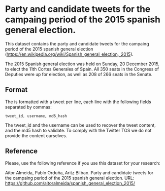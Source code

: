 # Party and candidate tweets for the campaing period of the 2015 spanish general election.
This dataset contains the party and candidate tweets for the campaing period of the 2015 spanish general election (https://en.wikipedia.org/wiki/Spanish_general_election,_2015).

The 2015 Spanish general election was held on Sunday, 20 December 2015, to elect the 11th Cortes Generales of Spain. All 350 seats in the Congress of Deputies were up for election, as well as 208 of 266 seats in the Senate.

## Format

The is formatted with a tweet per line, each line with the following fields separated by commas:

```
tweet_id, username, md5_hash
```

The tweet_id and the username can be used to recover the tweet content, and the md5 hash to validate. To comply with the Twitter TOS we do not provide the content ourselves.

## Reference

Please, use the following reference if you use this dataset for your research:

Aitor Almeida, Pablo Orduña, Aritz Bilbao. 
Party and candidate tweets for the campaing period of the 2015 spanish general election. 
URL: https://github.com/aitoralmeida/spanish_general_election_2015/
